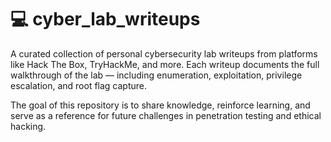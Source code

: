 # 💻 cyber_lab_writeups
A curated collection of personal cybersecurity lab writeups from platforms like Hack The Box, TryHackMe, and more. Each writeup documents the full walkthrough of the lab — including enumeration, exploitation, privilege escalation, and root flag capture.

The goal of this repository is to share knowledge, reinforce learning, and serve as a reference for future challenges in penetration testing and ethical hacking.
